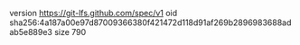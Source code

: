version https://git-lfs.github.com/spec/v1
oid sha256:4a187a00e97d87009366380f421472d118d91af269b2896983688adab5e889e3
size 790
